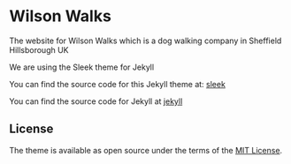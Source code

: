# Wilson Walks

The website for Wilson Walks which is a dog walking company in Sheffield Hillsborough UK

We are using the Sleek theme for Jekyll

You can find the source code for this Jekyll theme at:
[sleek](https://github.com/janczizikow/sleek)

You can find the source code for Jekyll at
[jekyll](https://github.com/jekyll/jekyll)

## License

The theme is available as open source under the terms of the [MIT License](https://opensource.org/licenses/MIT).
